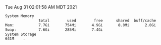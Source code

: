 Tue Aug 31 02:01:58 AM MDT 2021
```bash
System Memory
               total        used        free      shared  buff/cache   available
Mem:           7.7Gi       754Mi       4.9Gi       8.0Mi       2.0Gi       6.6Gi
Swap:          7.6Gi       285Mi       7.4Gi
System Storage
641M	.
```
```bash
